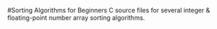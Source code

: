 #Sorting Algorithms for Beginners
C source files for several integer & floating-point number array sorting algorithms.
